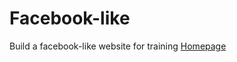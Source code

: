 # Facebook-like
Build a facebook-like website for training 
[Homepage](https://github.com/AndryMSI3/Facebook-like/blob/main/screenshot/Homepage.png)
